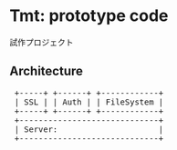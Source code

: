 Tmt: prototype code
========================

試作プロジェクト

Architecture
-------------------

<pre>
 +-----+ +------+ +------------+
 | SSL | | Auth | | FileSystem |
 +-----+ +------+ +------------+
 +-----------------------------+
 | Server:                     |
 +-----------------------------+
</pre>